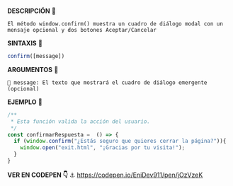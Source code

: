 **DESCRIPCIÓN** 📍
```text
El método window.confirm() muestra un cuadro de diálogo modal con un mensaje opcional y dos botones Aceptar/Cancelar
```
**SINTAXIS** 📍
```js
confirm([message])
```
**ARGUMENTOS** 📍
```text
🔸 message: El texto que mostrará el cuadro de diálogo emergente (opcional)
```
**EJEMPLO** 📍
```js
/**
 * Esta función valida la acción del usuario.
 */
const confirmarRespuesta =  () => {
  if (window.confirm("¿Estás seguro que quieres cerrar la página?")){
    window.open("exit.html", "¡Gracias por tu visita!");
  }
}
```
**VER EN CODEPEN 👇**
⚓ https://codepen.io/EniDev911/pen/jOzVzeK

